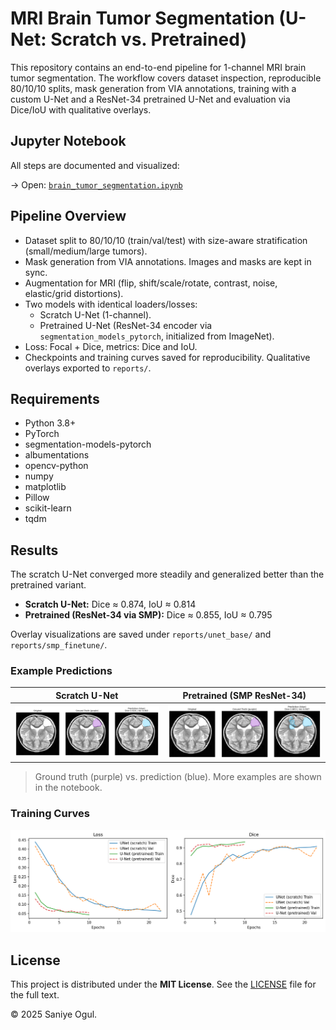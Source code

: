 # MRI Brain Tumor Segmentation (U-Net: Scratch vs. Pretrained)

This repository contains an end-to-end pipeline for 1-channel MRI brain tumor segmentation. The workflow covers dataset inspection, reproducible 80/10/10 splits, mask generation from VIA annotations, training with a custom U-Net and a ResNet-34 pretrained U-Net and evaluation via Dice/IoU with qualitative overlays.

## Jupyter Notebook

All steps are documented and visualized:

→ Open: [`brain_tumor_segmentation.ipynb`](./brain_tumor_segmentation.ipynb)

## Pipeline Overview

- Dataset split to 80/10/10 (train/val/test) with size-aware stratification (small/medium/large tumors).
- Mask generation from VIA annotations. Images and masks are kept in sync.
- Augmentation for MRI (flip, shift/scale/rotate, contrast, noise, elastic/grid distortions).
- Two models with identical loaders/losses:
  - Scratch U-Net (1-channel).
  - Pretrained U-Net (ResNet-34 encoder via `segmentation_models_pytorch`, initialized from ImageNet).
- Loss: Focal + Dice, metrics: Dice and IoU.
- Checkpoints and training curves saved for reproducibility. Qualitative overlays exported to `reports/`.

## Requirements

- Python 3.8+
- PyTorch
- segmentation-models-pytorch
- albumentations
- opencv-python
- numpy
- matplotlib
- Pillow
- scikit-learn
- tqdm

## Results

The scratch U-Net converged more steadily and generalized better than the pretrained variant.

- **Scratch U-Net:** Dice ≈ 0.874, IoU ≈ 0.814
- **Pretrained (ResNet-34 via SMP):** Dice ≈ 0.855, IoU ≈ 0.795

Overlay visualizations are saved under `reports/unet_base/` and `reports/smp_finetune/`.

### Example Predictions

| Scratch U-Net | Pretrained (SMP ResNet-34) |
|---|---|
| ![Scratch overlay](reports/unet_base/unet_base_pred_003.png) | ![Pretrained overlay](reports/smp_finetune/smp_finetune_pred_003.png) |

> Ground truth (purple) vs. prediction (blue). More examples are shown in the notebook.

### Training Curves

![Loss & Dice Curves](reports/plots/unet_vs_smp.png)


## License

This project is distributed under the **MIT License**.
See the [LICENSE](LICENSE) file for the full text.

© 2025 Saniye Ogul.

